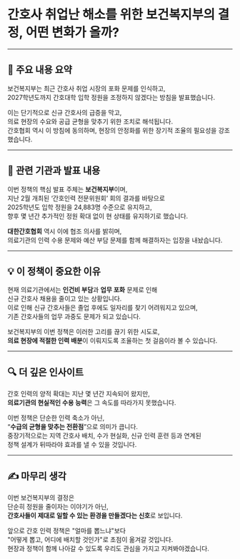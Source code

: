 # 간호사 취업난 해소를 위한 보건복지부의 결정, 어떤 변화가 올까?

---

## 📰 주요 내용 요약

보건복지부는 최근 간호사 취업 시장의 포화 문제를 인식하고,  
2027학년도까지 간호대학 입학 정원을 조정하지 않겠다는 방침을 발표했습니다.  

이는 단기적으로 신규 간호사의 급증을 막고,  
의료 현장의 수요와 공급 균형을 맞추기 위한 조치로 해석됩니다.  
간호협회 역시 이 방침에 동의하며, 현장의 안정화를 위한 장기적 조율의 필요성을 강조했습니다.

---

## 🏥 관련 기관과 발표 내용

이번 정책의 핵심 발표 주체는 **보건복지부**이며,  
지난 2월 개최된 ‘간호인력 전문위원회’ 회의 결과를 바탕으로  
2025학년도 입학 정원을 24,883명 수준으로 유지하고,  
향후 몇 년간 추가적인 정원 확대 없이 현 상태를 유지하기로 했습니다.  

**대한간호협회** 역시 이에 협조 의사를 밝히며,  
의료기관의 인력 수용 문제와 예산 부담 문제를 함께 해결하자는 입장을 내놨습니다.

---

## 💡 이 정책이 중요한 이유

현재 의료기관에서는 **인건비 부담**과 **업무 포화** 문제로 인해  
신규 간호사 채용을 줄이고 있는 상황입니다.  
이로 인해 신규 간호사들은 졸업 후에도 일자리를 찾기 어려워지고 있으며,  
기존 간호사들의 업무 과중도 문제가 되고 있습니다.

보건복지부의 이번 정책은 이러한 고리를 끊기 위한 시도로,  
**의료 현장에 적절한 인력 배분**이 이뤄지도록 조율하는 첫 걸음이라 볼 수 있습니다.

---

## 🔍 더 깊은 인사이트

간호 인력의 양적 확대는 지난 몇 년간 지속되어 왔지만,  
**의료기관의 현실적인 수용 능력**은 그 속도를 따라가지 못했습니다.  

이번 정책은 단순한 인력 축소가 아닌,  
“**수급의 균형을 맞추는 전환점**”으로 의미가 큽니다.  
중장기적으로는 지역 간호사 배치, 수가 현실화, 신규 인력 훈련 등과 연계된  
정책 설계가 뒤따라야 효과를 낼 수 있을 것입니다.

---

## ✍ 마무리 생각

이번 보건복지부의 결정은  
단순히 정원을 줄이자는 이야기가 아닌,  
**간호사들이 제대로 일할 수 있는 환경을 만들겠다는 신호**로 보입니다.  

앞으로 간호 인력 정책은 "얼마를 뽑느냐"보다  
"어떻게 뽑고, 어디에 배치할 것인가"로 초점이 옮겨갈 것입니다.  
현장과 정책이 함께 나아갈 수 있도록 우리도 관심을 가지고 지켜봐야겠습니다.

